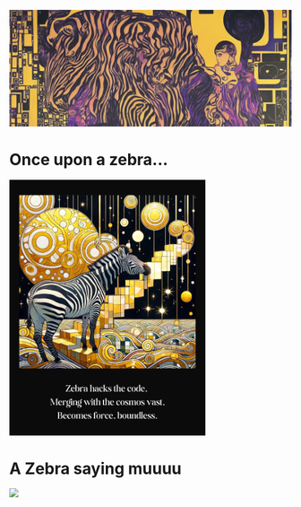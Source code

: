 ![Banner](Extras/Images/banner.png)

# Once upon a zebra...

<img src="Extras/Images/zebra_kaihu.png" alt="jai-q" width="350">

# A Zebra saying muuuu

![](https://media.tenor.com/c9uUvRbG5zEAAAAC/zebra-cheetah.gif)
